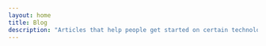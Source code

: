 ```yaml
---
layout: home
title: Blog
description: "Articles that help people get started on certain technologies or practices that I've struggled with or am passionate about."
---
```

